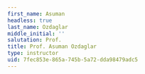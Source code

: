 ```yaml
---
first_name: Asuman
headless: true
last_name: Ozdaglar
middle_initial: ''
salutation: Prof.
title: Prof. Asuman Ozdaglar
type: instructor
uid: 7fec853e-865a-745b-5a72-dda98479adc5
---
```


